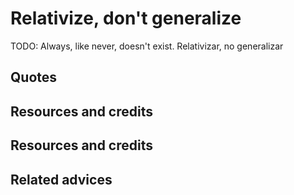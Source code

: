 # Relativize, don't generalize
TODO: Always, like never, doesn't exist. Relativizar, no generalizar

## Quotes

## Resources and credits

## Resources and credits

## Related advices
<br/>